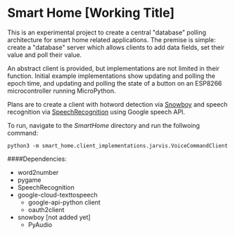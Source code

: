 # Smart Home [Working Title]
This is an experimental project to create a central "database" polling architecture for smart home related applications.
The premise is simple: create a "database" server which allows clients to add data fields, set their value and poll their value.

An abstract client is provided, but implementations are not limited in their function.
Initial example implementations show updating and polling the epoch time, and updating and polling the state of a
button on an ESP8266 microcontroller running MicroPython.

Plans are to create a client with hotword detection via [Snowboy](https://github.com/Kitt-AI/snowboy)
and speech recognition via [SpeechRecognition](https://github.com/Uberi/speech_recognition) using Google speech API.

To run, navigate to the *SmartHome* directory and run the follwoing command:
```
python3 -m smart_home.client_implementations.jarvis.VoiceCommandClient
```

####Dependencies:
- word2number
- pygame
- SpeechRecognition
- google-cloud-texttospeech
  - google-api-python client
  - oauth2client
- snowboy [not added yet]
  - PyAudio
